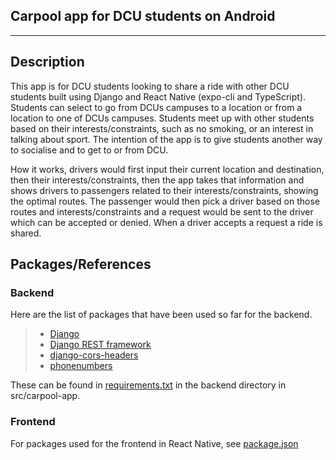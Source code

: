 
## Carpool app for DCU students on Android
___

Description
---
This app is for DCU students looking to share a ride with other DCU students built using Django and React Native (expo-cli and TypeScript).
Students can select to go from DCUs campuses to a location or from a location to one of DCUs campuses. Students meet up with other students based on their interests/constraints, such as no smoking, or an interest in talking about sport.
The intention of the app is to give students another way to socialise and to get to or from DCU.

How it works, drivers would first input their current location and destination, then their interests/constraints,
then the app takes that information and shows drivers to passengers related to their interests/constraints, showing the optimal routes.
The passenger would then pick a driver based on those routes and interests/constraints and a request would be sent to the driver which can be accepted or denied.
When a driver accepts a request a ride is shared.

Packages/References
---

### Backend

Here are the list of packages that have been used so far for the backend.

>- [Django](https://www.djangoproject.com/)
>- [Django REST framework](https://www.django-rest-framework.org/)
>- [django-cors-headers](https://pypi.org/project/django-cors-headers/)
>- [phonenumbers](https://pypi.org/project/phonenumbers/)

These can be found in [requirements.txt](src/carpool-app/backend/requirements.txt) in the backend directory in src/carpool-app.

### Frontend

For packages used for the frontend in React Native, see [package.json](src/carpool-app/frontend/package.json)

